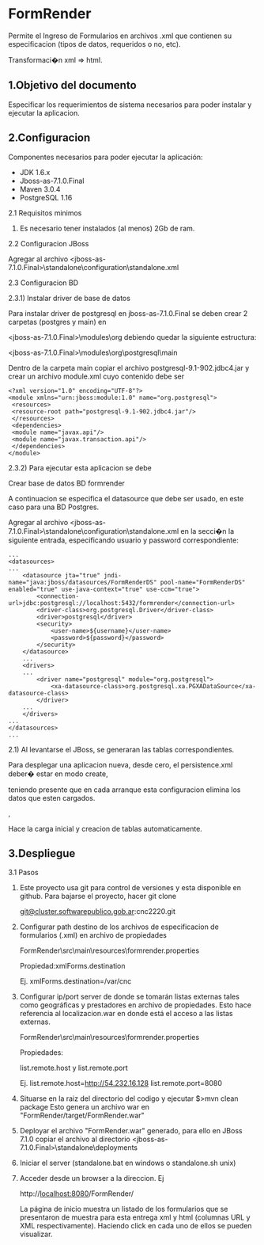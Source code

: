 FormRender
===============

Permite el Ingreso de Formularios en archivos .xml que contienen su especificacion (tipos de datos, requeridos o no, etc).

Transformaci�n xml => html.

1.Objetivo del documento 
-------------------------

Especificar los requerimientos de sistema necesarios para poder instalar y ejecutar la aplicacion.

2.Configuracion
---------------
Componentes necesarios para poder ejecutar la aplicación:
*	JDK 1.6.x
*	Jboss-as-7.1.0.Final
*	Maven 3.0.4
*	PostgreSQL 1.16

2.1 Requisitos minimos
1) Es necesario tener instalados (al menos) 2Gb de ram.

2.2	Configuracion JBoss

Agregar al archivo <jboss-as-7.1.0.Final>\standalone\configuration\standalone.xml

2.3	Configuracion BD  

2.3.1) Instalar driver de base de datos

   Para instalar driver de postgresql en jboss-as-7.1.0.Final se deben crear 2 carpetas (postgres y main) en 
   
   <jboss-as-7.1.0.Final>\modules\org  debiendo quedar la siguiente estructura:
   
   <jboss-as-7.1.0.Final>\modules\org\postgresql\main 
   
   Dentro de la carpeta main copiar el archivo postgresql-9.1-902.jdbc4.jar y crear un archivo module.xml cuyo
   contenido debe ser
   
	<?xml version="1.0" encoding="UTF-8"?>
	<module xmlns="urn:jboss:module:1.0" name="org.postgresql">
	 <resources>
	 <resource-root path="postgresql-9.1-902.jdbc4.jar"/>
	 </resources>
	 <dependencies>
	 <module name="javax.api"/>
	 <module name="javax.transaction.api"/>
	 </dependencies>
	</module>
2.3.2) Para ejecutar esta aplicacion se debe 

Crear base de datos BD formrender

A continuacion se especifica el datasource que debe ser usado, en este caso para una BD Postgres.

Agregar al archivo <jboss-as-7.1.0.Final>\standalone\configuration\standalone.xml en la secci�n <datasources> 
la siguiente entrada, especificando usuario y password correspondiente:

	...
	<datasources>
	...	
		<datasource jta="true" jndi-name="java:jboss/datasources/FormRenderDS" pool-name="FormRenderDS" enabled="true" use-java-context="true" use-ccm="true">
            <connection-url>jdbc:postgresql://localhost:5432/formrender</connection-url>
            <driver-class>org.postgresql.Driver</driver-class>
            <driver>postgresql</driver>
            <security>
                <user-name>${username}</user-name>
                <password>${password}</password>
            </security>
        </datasource>  
        ...              
        <drivers>    
        ...                
            <driver name="postgresql" module="org.postgresql">
                <xa-datasource-class>org.postgresql.xa.PGXADataSource</xa-datasource-class>
            </driver>
        ...    
        </drivers>
	...
	</datasources>
	...	   

2.1) Al levantarse el JBoss, se generaran las tablas correspondientes.

Para desplegar una aplicacion nueva, desde cero, el persistence.xml deber� estar en modo create, 

teniendo presente que en cada arranque esta configuracion elimina los datos que esten cargados.

<property name="hibernate.hbm2ddl.auto" value="create"/>, 

Hace la carga inicial y creacion de tablas automaticamente.


3.Despliegue
------------

3.1 Pasos

1) Este proyecto usa git para control de versiones y esta disponible en github. 
   Para bajarse el proyecto, hacer git clone 
   
   git@cluster.softwarepublico.gob.ar:cnc2220.git
   
2) Configurar path destino de los archivos de especificacion de formularios (.xml)  en archivo de propiedades

	FormRender\src\main\resources\formrender.properties	
	
	Propiedad:xmlForms.destination
	
	Ej.	xmlForms.destination=/var/cnc
	
3) Configurar ip/port server de donde se tomarán listas externas tales como geográficas y prestadores en archivo de 
	propiedades. Esto hace referencia al localizacion.war en donde está el acceso a las listas externas.
	
	FormRender\src\main\resources\formrender.properties	
	
	Propiedades:
	
	list.remote.host y list.remote.port
	
	Ej.	list.remote.host=http://54.232.16.128
	list.remote.port=8080
	

4) Situarse en la raiz del directorio del codigo y ejecutar 
	$>mvn clean package
	Esto genera un archivo war en "FormRender/target/FormRender.war"
	
5) Deployar el archivo "FormRender.war" generado, para ello
   en JBoss 7.1.0 copiar el archivo al directorio <jboss-as-7.1.0.Final>\standalone\deployments
   
6) Iniciar el server (standalone.bat en windows o standalone.sh unix)
   
7) Acceder desde un browser a la direccion. Ej
	
	http://<localhost:8080>/FormRender/
	
	La página de inicio muestra un listado de los formularios que se presentaron de muestra para esta entrega
	xml y html (columnas URL y XML respectivamente). Haciendo click en cada uno de ellos se pueden visualizar.
	

